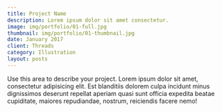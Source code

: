 ```yaml
---
title: Project Name
description: Lorem ipsum dolor sit amet consectetur.
image: img/portfolio/01-full.jpg
thumbnail: img/portfolio/01-thumbnail.jpg
date: January 2017
client: Threads
category: Illustration
layout: posts
---
```

Use this area to describe your project. Lorem ipsum dolor sit amet, consectetur adipisicing elit. Est blanditiis dolorem culpa incidunt minus dignissimos deserunt repellat aperiam quasi sunt officia expedita beatae cupiditate, maiores repudiandae, nostrum, reiciendis facere nemo!
